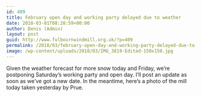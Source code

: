 ```yaml
---
id: 409
title: February open day and working party delayed due to weather
date: 2018-03-01T08:28:59+00:00
author: Denis (Admin)
layout: post
guid: http://www.fulbournwindmill.org.uk/?p=409
permalink: /2018/03/february-open-day-and-working-party-delayed-due-to-weather/
image: /wp-content/uploads/2018/03/IMG_3819-Edited-150x150.jpg
---
```

Given the weather forecast for more snow today and Friday, we’re postponing Saturday’s working party and open day. I’ll post an update as soon as we’ve got a new date. In the meantime, here’s a photo of the mill today taken yesterday by Prue.
